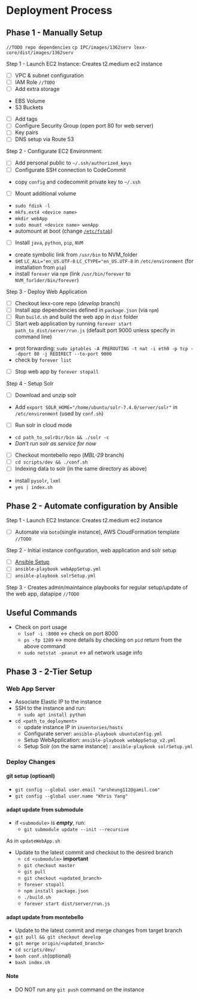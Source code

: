 # Deployment Process

## Phase 1 - Manually Setup

`//TODO repo dependencies`
`cp IPC/images/1362serv lexx-core/dist/images/1362serv`

Step 1 - Launch EC2 Instance: Creates t2.medium ec2 instance

- [ ] VPC & subnet configuration
- [ ] IAM Role `//TODO`
- [ ] Add extra storage
- EBS Volume
- S3 Buckets
- [ ] Add tags
- [ ] Configure Security Group (open port 80 for web server)
- [ ] Key pairs
- [ ] DNS setup via Route 53

Step 2 - Configurate EC2 Environment:

- [ ] Add personal public to `~/.ssh/authorized_keys`
- [ ] Configurate SSH connection to CodeCommit
- copy `config` and codecommit private key to `~/.ssh`
- [ ] Mount additional volume
- `sudo fdisk -l`
- `mkfs.ext4 <device name>`
- `mkdir webApp`
- `sudo mount <device name> wenApp`
- automount at boot (change [`/etc/fstab`](https://help.ubuntu.com/community/Fstab))
- [ ] Install `java`, `python`, `pip`, `NVM`
- create symbolic link from `/usr/bin` to NVM_folder
- set `LC_ALL="en_US.UTF-8` `LC_CTYPE="en_US.UTF-8` in `/etc/environment` (for installation from `pip`)
- install `forever` via `npm` (link `/usr/bin/forever` to `NVM_forlder/bin/forever`)

Step 3 - Deploy Web Application

- [ ] Checkout lexx-core repo (_develop_ branch)
- [ ] Install app dependencies defined in `package.json` (via `npm`)
- [ ] Run `build.sh` and build the web app in `dist` folder
- [ ] Start web application by running `forever start path_to_dist/server/run.js` (default port 9000 unless specify in command line)
- prot forwarding: `sudo iptables -A PREROUTING -t nat -i eth0 -p tcp --dport 80 -j REDIRECT --to-port 9000`
- check by `forever list`
- [ ] Stop web app by `forever stopall`

Step 4 - Setup Solr

- [ ] Download and unzip solr
- Add `export SOLR_HOME="/home/ubuntu/solr-7.4.0/server/solr"` in `/etc/environment` (used by `conf.sh`)
- [ ] Run solr in cloud mode
- `cd path_to_solrDir/bin && ./solr -c`
- _Don't run solr as service for now_
- [ ] Checkout montebello repo (_MBL-29_ branch)
- [ ] `cd scripts/dev && ./conf.sh`
- [ ] Indexing data to solr (in the same directory as above)
- install `pysolr`, `lxml`
- `yes | index.sh`

## Phase 2 - Automate configuration by Ansible

 Step 1 - Launch EC2 Instance: Creates t2.medium ec2 instance
- [ ] Automate via `boto`(single instance), AWS CloudFormation template `//TODO`

Step 2 - Initial instance configuration, web application and solr setup

- [ ] [Ansible Setup](OLD/tuorial/)
- [ ] `ansible-playbook webAppSetup.yml`
- [ ] `ansible-playbook solrSetup.yml`

Step 3 - Creates admin/maintaince playbooks for regular setup/update of the web app, datapipe `//TODO`

## Useful Commands

- Check on port usage
  - `lsof -i :8000` <-> check on port 8000
  - `ps -fp 1289` <-> more details by checking on `pid` return from the above command 
  - `sudo netstat -peanut` <-> all network usage info

## Phase 3 - 2-Tier Setup

### Web App Server

- Associate Elastic IP to the instance
- SSH to the instance and run:
  - `sudo apt install python`
- `cd <path_to_deployment>`
  - update instance IP in `inventories/hosts`
  - Configurate server: `ansible-playbook ubuntuConfig.yml`
  - Setup WebApplication: `ansible-playbook webAppSetup_v2.yml`
  - Setup Solr (on the same instance) : `ansible-playbook solrSetup.yml`

### Deploy Changes

#### git setup (optioanl)

- `git config --global user.email "arsheung112@gamil.com"`
- `git config --global user.name "Khris Yang"`

#### adapt update from submodule

- if `<submodule>` is **_empty_**, run:
  - `git submodule update --init --recursive`

As in `updateWebApp.sh`

- Update to the latest commit and checkout to the desired branch
  - `cd <submodule>` **important**
  - `git checkout master`
  - `git pull`
  - `git checkout <updated_branch>`
  - `forever stopall`
  - `npm install package.json`
  - `./build.sh`
  - `forever start dist/server/run.js`

#### adapt update from montebello

- Update to the latest commit and merge changes from target branch
- `git pull && git checkout develop`
- `git merge origin/<updated_branch>`
- `cd scripts/dev/`
- `bash conf.sh`(optional)
- `bash index.sh`

#### Note

- DO NOT run any `git push` command on the instance